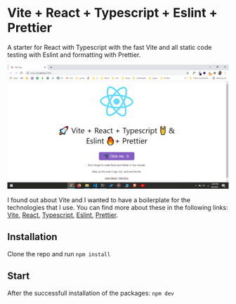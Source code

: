 # Vite + React + Typescript + Eslint + Prettier

A starter for React with Typescript with the fast Vite and all static code testing with Eslint and formatting with Prettier.

![Vite + React + Typescript + Eslint + Prettier](/resources/screenshot.png)

I found out about Vite and I wanted to have a boilerplate for the technologies that I use. You can find more about these in the following links: [Vite](https://github.com/vitejs/vite), [React](https://reactjs.org/), [Typescript](https://www.typescriptlang.org/), [Eslint](https://eslint.org/), [Prettier](https://prettier.io/).

## Installation

Clone the repo and run `npm install`

## Start

After the successfull installation of the packages: `npm dev`
